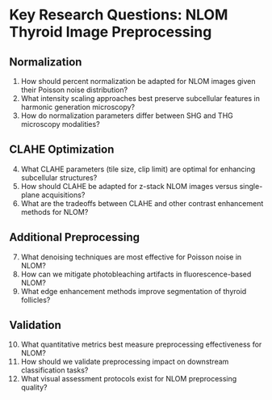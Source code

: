 # Key Research Questions: NLOM Thyroid Image Preprocessing

## Normalization
1. How should percent normalization be adapted for NLOM images given their Poisson noise distribution?
2. What intensity scaling approaches best preserve subcellular features in harmonic generation microscopy?
3. How do normalization parameters differ between SHG and THG microscopy modalities?

## CLAHE Optimization
4. What CLAHE parameters (tile size, clip limit) are optimal for enhancing subcellular structures?
5. How should CLAHE be adapted for z-stack NLOM images versus single-plane acquisitions?
6. What are the tradeoffs between CLAHE and other contrast enhancement methods for NLOM?

## Additional Preprocessing
7. What denoising techniques are most effective for Poisson noise in NLOM?
8. How can we mitigate photobleaching artifacts in fluorescence-based NLOM?
9. What edge enhancement methods improve segmentation of thyroid follicles?

## Validation
10. What quantitative metrics best measure preprocessing effectiveness for NLOM?
11. How should we validate preprocessing impact on downstream classification tasks?
12. What visual assessment protocols exist for NLOM preprocessing quality?